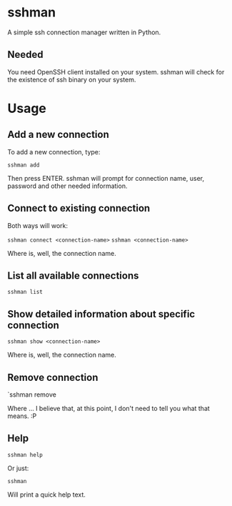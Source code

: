 # sshman
A simple ssh connection manager written in Python.

## Needed

You need OpenSSH client installed on your system. sshman will check for the existence of ssh binary on your system.

# Usage

## Add a new connection

To add a new connection, type:

`sshman add`

Then press ENTER. sshman will prompt for connection name, user, password and other needed information.

## Connect to existing connection

Both ways will work:

`sshman connect <connection-name>`
`sshman <connection-name>`

Where <connection-name> is, well, the connection name.

## List all available connections

`sshman list`

## Show detailed information about specific connection

`sshman show <connection-name>`

Where <connection-name> is, well, the connection name.

## Remove connection

`sshman remove <connection-name> 

Where <connection-name>... I believe that, at this point, I don't need to tell you what that means. :P

## Help

`sshman help`

Or just:

`sshman`

Will print a quick help text.
